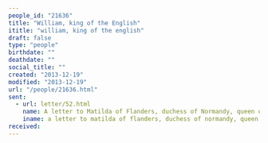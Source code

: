 ```yaml
---
people_id: "21636"
title: "William, king of the English"
ititle: "william, king of the english"
draft: false
type: "people"
birthdate: ""
deathdate: ""
social_title: ""
created: "2013-12-19"
modified: "2013-12-19"
url: "/people/21636.html"
sent:
  - url: letter/52.html
    name: A letter to Matilda of Flanders, duchess of Normandy, queen of England
    iname: a letter to matilda of flanders, duchess of normandy, queen of england
received:
---
```

